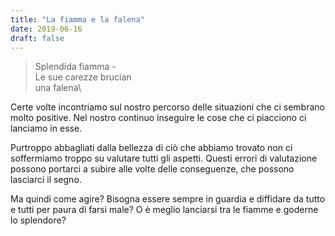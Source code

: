 ```yaml
---
title: "La fiamma e la falena"
date: 2019-06-16
draft: false
---
```

>Splendida fiamma -\
>Le sue carezze brucian\
>una falena\
<!--more-->

Certe volte incontriamo sul nostro percorso delle situazioni che ci sembrano molto positive. Nel nostro continuo inseguire le cose che ci piacciono ci lanciamo in esse.

Purtroppo abbagliati dalla bellezza di ciò che abbiamo trovato non ci soffermiamo troppo su valutare tutti gli aspetti.
Questi errori di valutazione possono portarci a subire alle volte delle conseguenze, che possono lasciarci il segno.

Ma quindi come agire? Bisogna essere sempre in guardia e diffidare da tutto e tutti per paura di farsi male? O è meglio lanciarsi tra le fiamme e goderne lo splendore?